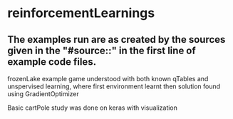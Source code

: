# reinforcementLearnings

## The examples run are as created by the sources given in the "#source::" in the first line of example code files.


frozenLake example game understood with both known qTables and unspervised learning, where first environment learnt then solution found using GradientOptimizer

Basic cartPole study was done on keras with visualization